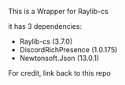 ﻿This is a Wrapper for Raylib-cs

it has 3 dependencies:
- Raylib-cs (3.7.0)
- DiscordRichPresence (1.0.175)
- Newtonsoft.Json (13.0.1)

For credit, link back to this repo
